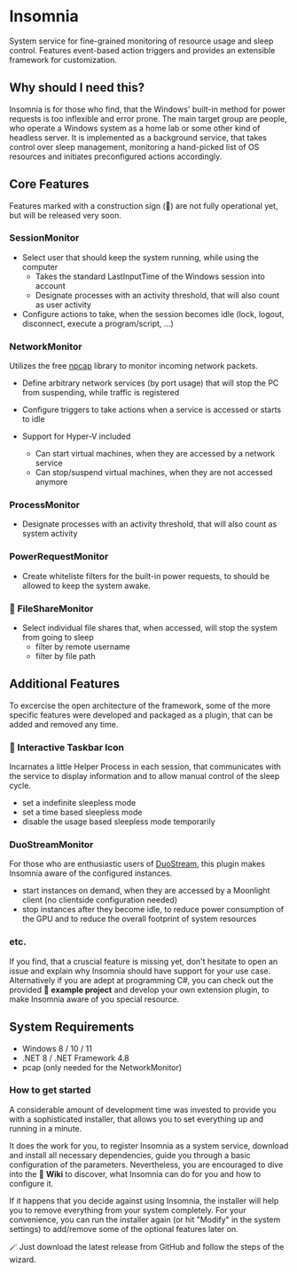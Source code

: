 # Insomnia

System service for fine-grained monitoring of resource usage and sleep control. Features event-based action triggers and provides an extensible framework for customization. 

## Why should I need this?

Insomnia is for those who find, that the Windows' built-in method for power requests is too inflexible and error prone. The main target group are people, who operate a Windows system as a home lab or some other kind of headless server. It is implemented as a background service, that takes control over sleep management, monitoring a hand-picked list of OS resources and initiates preconfigured actions accordingly.

## Core Features

Features marked with a construction sign (🚧) are not fully operational yet, but will be released very soon.

### SessionMonitor

- Select user that should keep the system running, while using the computer
    - Takes the standard LastInputTime of the Windows session into account
    - Designate processes with an activity threshold, that will also count as user activity
- Configure actions to take, when the session becomes idle (lock, logout, disconnect, execute a program/script, ...)

### NetworkMonitor
Utilizes the free [npcap](https://npcap.com/) library to monitor incoming network packets.

- Define arbitrary network services (by port usage) that will stop the PC from suspending, while traffic is registered
- Configure triggers to take actions when a service is accessed or starts to idle

- Support for Hyper-V included
    - Can start virtual machines, when they are accessed by a network service
    - Can stop/suspend virtual machines, when they are not accessed anymore

### ProcessMonitor

- Designate processes with an activity threshold, that will also count as system activity

### PowerRequestMonitor

- Create whiteliste filters for the built-in power requests, to should be allowed to keep the system awake.

### 🚧 FileShareMonitor

- Select individual file shares that, when accessed, will stop the system from going to sleep
    - filter by remote username
    - filter by file path

## Additional Features

To excercise the open architecture of the framework, some of the more specific features were developed and packaged as a plugin, that can be added and removed any time.

### 🚧 Interactive Taskbar Icon

Incarnates a little Helper Process in each session, that communicates with the service to display information and to allow manual control of the sleep cycle.

- set a indefinite sleepless mode
- set a time based sleepless mode
- disable the usage based sleepless mode temporarily

### DuoStreamMonitor

For those who are enthusiastic users of [DuoStream](https://github.com/DuoStream), this plugin makes Insomnia aware of the configured instances.

- start instances on demand, when they are accessed by a Moonlight client (no clientside configuration needed)
- stop instances after they become idle, to reduce power consumption of the GPU and to reduce the overall footprint of system resources

### etc.

If you find, that a cruscial feature is missing yet, don't hesitate to open an issue and explain why Insomnia should have support for your use case. Alternatively if you are adept at programming C#, you can check out the provided 🚧 **example project** and develop your own extension plugin, to make Insomnia aware of you special resource.

## System Requirements

- Windows 8 / 10 / 11
- .NET 8 / .NET Framework 4.8
- pcap (only needed for the NetworkMonitor)

### How to get started

A considerable amount of development time was invested to provide you with a sophisticated installer, that allows you to set everything up and running in a minute.

It does the work for you, to register Insomnia as a system service, download and install all necessary dependencies, guide you through a basic configuration of the parameters. Nevertheless, you are encouraged to dive into the 🚧 **Wiki** to discover, what Insomnia can do for you and how to configure it.

If it happens that you decide against using Insomnia, the installer will help you to remove everything from your system completely. For your convenience, you can run the installer again (or hit "Modify" in the system settings) to add/remove some of the optional features later on.

🪄 Just download the latest release from GitHub and follow the steps of the wizard.

